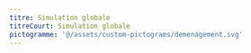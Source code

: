 ```yaml
---
titre: Simulation globale
titreCourt: Simulation globale
pictogramme: '@/assets/custom-pictograms/demenagement.svg'
---
```


